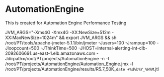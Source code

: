 # AutomationEngine
This is created for Automation Engine Performance Testing

 JVM_ARGS="-Xms4G -Xmx4G -XX:NewSize=512m -XX:MaxNewSize=1024m"  && export JVM_ARGS && sh /root/PT/tools/apache-jmeter-5.1.1/bin/jmeter -Jusers=100 -Jrampup=100 -Jloopcount=500 -JThinkTime=500 -JHOST=internal-alerting-int-clb-2092606691.us-east-1.elb.amazonaws.com -Jdirpath=/root/PT/projects/AutomationEngine -n -t /root/PT/projects/AutomationEngine/Automation_Engine.jmx -l /root/PT/projects/AutomationEngine/results/R5.7_50K_`date +%d%b%Y_%H%M`.jtl
